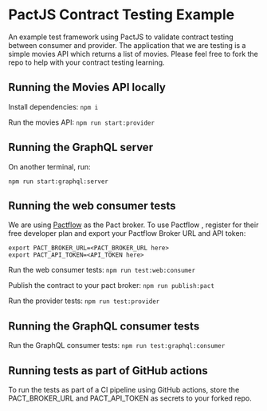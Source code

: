 # PactJS Contract Testing Example

An example test framework using PactJS to validate contract testing between consumer and provider. The application that we are testing is a simple movies API which returns a list of movies. Please feel free to fork the repo to help with your contract testing learning.

## Running the Movies API locally

Install dependencies:
`npm i`

Run the movies API:
`npm run start:provider`

## Running the GraphQL server

On another terminal, run:

`npm run start:graphql:server`

## Running the web consumer tests

We are using [Pactflow](https://pactflow.io/) as the Pact broker. To use Pactflow , register for their free developer plan and export your Pactflow Broker URL and API token:

```
export PACT_BROKER_URL=<PACT_BROKER_URL here>
export PACT_API_TOKEN=<API_TOKEN here>
```

Run the web consumer tests:
`npm run test:web:consumer`

Publish the contract to your pact broker:
`npm run publish:pact`

Run the provider tests:
`npm run test:provider`

## Running the GraphQL consumer tests

Run the GraphQL consumer tests:
`npm run test:graphql:consumer`

## Running tests as part of GitHub actions

To run the tests as part of a CI pipeline using GitHub actions, store the PACT_BROKER_URL and PACT_API_TOKEN as secrets to your forked repo.
